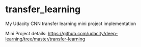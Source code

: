 # transfer_learning
My Udacity CNN transfer learning mini project implementation

Mini Project details: https://github.com/udacity/deep-learning/tree/master/transfer-learning

